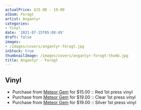 ```yaml
---
actualPrice: $15.00 - 19.00
album: Foragt
artist: Angantyr
categories:
- Vinyl
date: '2021-07-15T05:08:49'
draft: false
images:
- /images/covers/angantyr-foragt.jpg
inStock: true
thumbnailImage: /images/covers/angantyr-foragt-thumb.jpg
title: Angantyr - Foragt
---
```


## Vinyl
* Purchase from [Meteor Gem](https://meteor-gem.com/products/angantyr-foragt-7) for $15.00 :: Red 1st press vinyl
* Purchase from [Meteor Gem](https://meteor-gem.com/products/angantyr-foragt-7) for $19.00 :: Clear 1st press vinyl
* Purchase from [Meteor Gem](https://meteor-gem.com/products/angantyr-foragt-7) for $19.00 :: Silver 1st press vinyl
